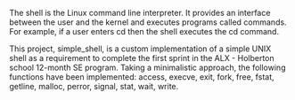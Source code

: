 The shell is the Linux command line interpreter. It provides an interface between the user and the kernel and executes programs called commands. For example, if a user enters cd then the shell executes the cd command.

This project, simple_shell, is a custom implementation of a simple UNIX shell as a requirement to complete the first sprint in the ALX - Holberton school 12-month SE program. Taking a minimalistic approach, the following functions have been implemented: access, execve, exit, fork, free, fstat, getline, malloc, perror, signal, stat, wait, write.
